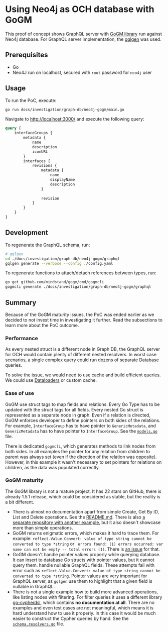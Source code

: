 # Using Neo4j as OCH database with GoGM

This proof of concept shows GraphQL server with [GoGM library](https://github.com/mindstand/gogm) run against Neo4j database.
For GraphQL server implementation, the [gqlgen](https://gqlgen.com/) was used.

## Prerequisites
- Go
- Neo4J run on localhost, secured with `root` password for `neo4j` user

## Usage

To run the PoC, execute:

```bash
go run docs/investigation/graph-db/neo4j-gogm/main.go
```

Navigate to [http://localhost:3000/](http://localhost:3000/) and execute the following query:
```graphql
query {
    interfaceGroups {
        metadata {
            name
            description
            iconURL
        }
        interfaces {
            revisions {
                metadata {
                    name
                    displayName
                    description
                }
              
              	revision
            }
        }
    }
}
```

## Development

To regenerate the GraphQL schema, run:

```bash
# gqlgen
cd ./docs/investigation/graph-db/neo4j-gogm/graphql
gqlgen generate --verbose --config ./config.yaml
```

To regenerate functions to attach/detach references between types, run:

```bash
go get github.com/mindstand/gogm/cmd/gogmcli
gogmcli generate ./docs/investigation/graph-db/neo4j-gogm/graphql
```

## Summary

Because of the GoGM maturity issues, the PoC was ended earlier as we decided to not invest time in investigating it further. Read the subsections to learn more about the PoC outcome.

### Performance

As every nested struct is a different node in Graph DB, the GraphQL server for OCH would contain plenty of different nested resolvers. In worst case scenarios, a single complex query could run dozens of separate Database queries.

To solve the issue, we would need to use cache and build efficient queries. We could use [Dataloaders](https://gqlgen.com/reference/dataloaders/) or custom cache.

### Ease of use

GoGM use struct tags to map fields and relations. Every Go Type has to be updated with the struct tags for all fields. Every nested Go struct is represented as a separate node in graph. Even if a relation is directed, GoGM enforces developer to define pointers on both sides of the relations. For example, `InterfaceGroup` has to have pointer to `GenericMetadata`, and `GenericMetadata` has to have pointer to `InterfaceGroup`. See the [`models.go`](./graphql/models.go) file.

There is dedicated `gogmcli`, which generates methods to link nodes from both sides. In all examples the pointer for any relation from children to parent was always set (even if the direction of the relation was opposite). However, in this example it wasn't necessary to set pointers for relations on children, as the data was populated correctly.

### GoGM maturity

The GoGM library is not a mature project. It has 22 stars on GitHub, there is already 1.5.1 release, which could be considered as stable, but the reality is a bit different.

- There is almost no documentation apart from simple Create, Get By ID, List and Delete operations. See the [README.md](https://github.com/mindstand/gogm/blob/b8197657fba8056c48c53332c7bbe27b3a53958f/README.md). There is also [a separate repository with another example](https://github.com/mindstand/gogm-example/tree/b407f50d556ab752bb7b71b61c44565d14ad9a74), but it also doesn't showcase more than simple operations.
- GoGM returns enigmatic errors, which makes it hard to trace them. For example: `reflect.Value.Convert: value of type string cannot be converted to type *string` or ` errors found: (1) errors occurred: var name can not be empty -- total errors (1)`. There is [an issue](https://github.com/mindstand/gogm/issues/45) for that.
- GoGM doesn't handle pointer values properly while querying database. It can insert to database Go structs with pointer values, but it cannot query them. handle nullable GraphQL fields. These attempts fail with error such as `reflect.Value.Convert: value of type string cannot be converted to type *string`. Pointer values are very important for GraphQL server, as `gqlgen` use them to highlight that a given field is nullable in GraphQL.
- There is not a single example how to build more advanced operations, like listing nodes with filtering. For filter queries it uses a different library [go-cypherdsl](https://github.com/mindstand/go-cypherdsl), which contains **no documentation at all**. There are no examples and even test cases are not meaningful, which means it is hard understand how to use it properly. In this case it would be much easier to construct the Cypher queries by hand. See the [`schema.resolvers.go`](./graphql/schema.resolvers.go) file.

